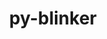 ---
title: "py-blinker"
layout: cache
categories: [package, v0.18.0]
meta: {"versions": ["1.4"], "compilers": ["gcc@=7.5.0"], "oss": ["ubuntu18.04"], "platforms": ["linux"], "targets": ["x86_64"], "stacks": ["e4s", "root"], "num_specs": 1, "num_specs_by_stack": {"e4s": 1, "root": 1}}
spec_details: [{"hash": "yvop2kxtv3unsmj5qlvgrln4r745iytu", "compiler": "gcc@=7.5.0", "versions": ["1.4"], "os": "ubuntu18.04", "platform": "linux", "target": "x86_64", "variants": [], "stacks": ["e4s", "root"], "size": "-", "tarball": "https://binaries.spack.io/v0.18.0/build_cache/linux-ubuntu18.04-x86_64/gcc-7.5.0/py-blinker-1.4/linux-ubuntu18.04-x86_64-gcc-7.5.0-py-blinker-1.4-yvop2kxtv3unsmj5qlvgrln4r745iytu.spack"}]
---